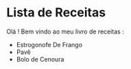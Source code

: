 
# Lista de Receitas

Olá ! Bem vindo ao meu livro de receitas :

 - Estrogonofe De Frango
 - Pavê
 - Bolo de Cenoura
